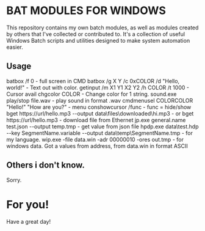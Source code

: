 # BAT MODULES FOR WINDOWS

This repository contains my own batch modules, as well as modules created by others that I've collected or contributed to. It's a collection of useful Windows Batch scripts and utilities designed to make system automation easier.

## Usage

batbox /f 0 - full screen in CMD
batbox /g X Y /c 0xCOLOR /d "Hello, world!" - Text out with color.
getinput /m X1 Y1 X2 Y2 /h COLOR /t 1000 - Cursor avail
chgcolor COLOR - Change color for 1 string.
sound.exe play/stop file.wav - play sound in format .wav
cmdmenusel COLORCOLOR "Hello!" "How are you?" - menu
conshowcursor /func - func = hide/show
bget https://url/hello.mp3 --output data\\files\\downloaded\\hi.mp3 - or bget https://url/hello.mp3 - download file from Ethernet
jp.exe general.name test.json --output temp.tmp - get value from json file
hpdp.exe data\test.hdp --key SegmentName.variable --output data\temp\SegmentName.tmp - for my language.
wip.exe -file data.win -adr 00000010 -ores out.tmp - for windows data. Got a values from address, from data.win in format ASCII

## Others i don't know.
Sorry.

# For you!

Have a great day!
